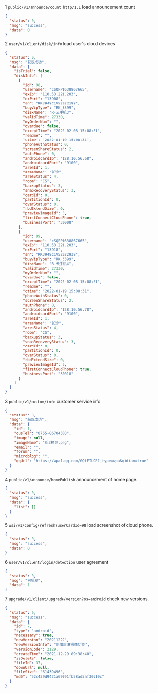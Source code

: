 1 `public/v1/announce/count http/1.1` load announcement count

```json
{
  "status": 0,
  "msg": "success",
  "data": 0
}
```

2 `user/v1/client/disk/info` load user's cloud devices

```json
{
  "status": 0,
  "msg": "获取成功",
  "data": {
    "isTrial": false,
    "diskInfo": [
      {
        "id": 98,
        "username": "cSQFP1638867665",
        "exIp": "110.53.221.203",
        "exPort": "13908",
        "sn": "RK3948C1V52022188",
        "buyVipType": "RK_3399",
        "diskName": "R-云手机3",
        "validTime": 27330,
        "myOrderNum": "",
        "overdue": false,
        "exceptTime": "2022-02-08 15:08:31",
        "readme": "",
        "ctime": "2022-01-19 15:08:31",
        "phoneAuthStatus": 0,
        "screenShareStatus": 2,
        "authPhone": 0,
        "androidcardIp": "128.10.56.68",
        "androidcardPort": "9100",
        "areaId": 1,
        "areaName": "长沙",
        "areaStatus": 4,
        "room": "CS",
        "backupStatus": 3,
        "snapRecoveryStatus": 3,
        "cardId": 0,
        "partitionId": 0,
        "overStatus": 0,
        "rbdExtendSize": 0,
        "previewImageId": 0,
        "firstConnectCloudPhone": true,
        "businessPort": "30008"
      },
      {
        "id": 99,
        "username": "cSQFP1638867665",
        "exIp": "110.53.221.203",
        "exPort": "13918",
        "sn": "RK3948C1V52022938",
        "buyVipType": "RK_3399",
        "diskName": "R-云手机4",
        "validTime": 27330,
        "myOrderNum": "",
        "overdue": false,
        "exceptTime": "2022-02-08 15:08:31",
        "readme": "",
        "ctime": "2022-01-19 15:08:31",
        "phoneAuthStatus": 0,
        "screenShareStatus": 2,
        "authPhone": 0,
        "androidcardIp": "128.10.56.78",
        "androidcardPort": "9100",
        "areaId": 1,
        "areaName": "长沙",
        "areaStatus": 4,
        "room": "CS",
        "backupStatus": 3,
        "snapRecoveryStatus": 3,
        "cardId": 0,
        "partitionId": 0,
        "overStatus": 0,
        "rbdExtendSize": 0,
        "previewImageId": 0,
        "firstConnectCloudPhone": true,
        "businessPort": "30018"
      }
    ]
  }
}
```

3 `public/v1/custom/info` customer service info

```json
{
  "status": 0,
  "msg": "获取成功",
  "data": {
    "id": 1,
    "cusTel": "0755-86704358",
    "image": null,
    "imageName": "组3拷贝.png",
    "email": "",
    "forum": "",
    "microblog": "",
    "qqUrl": "https://wpa1.qq.com/GQtFIUOF?_type=wpa&qidian=true"
  }
}
```

4 `public/v1/announce/homePublish` announcement of home page.

```json
{
  "status": 0,
  "msg": "success",
  "data": {
    "list": []
  }
}
```

5 `wsi/v1/config/refresh?userCardId=98` load screenshot of cloud phone.

```json
{
  "status": 0,
  "msg": "success",
  "data": 0
}
```

6 `user/v1/client/login/detection` user agreement

```json
{
  "status": 0,
  "msg": "已授权",
  "data": 1
}
```

7 `upgrade/v1/client/upgrade/version?os=android` check new versions.

```json
{
  "status": 0,
  "msg": "success",
  "data": {
    "id": 7,
    "type": "android",
    "necessary": true,
    "newVersion": "20211229",
    "newVersionInfo": "新增高清摄像功能",
    "versionCode": 2129,
    "createTime": "2021-12-29 09:38:40",
    "isDelete": false,
    "fileId": 37,
    "downUrl": null,
    "fileSize": "61439496",
    "md5": "62c439d9421a69391fb58ad5af30710c"
  }
}
```
